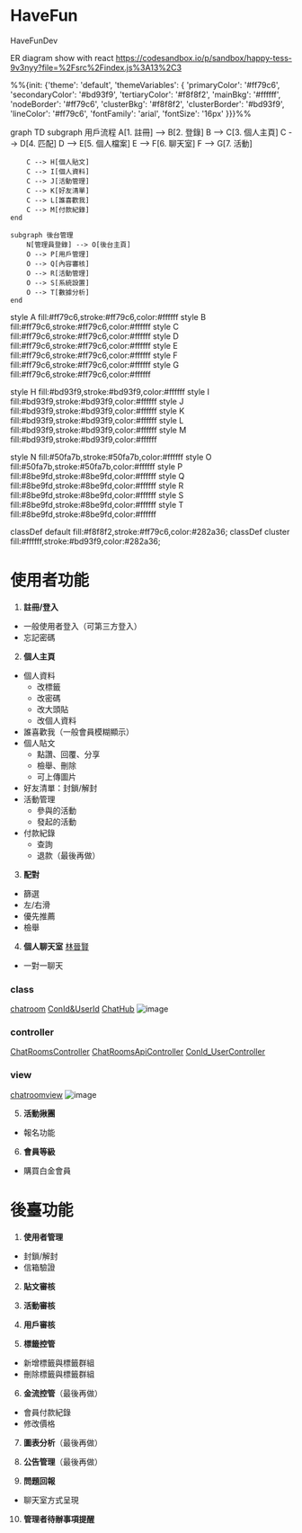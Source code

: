 # HaveFun
HaveFunDev

ER diagram show with react
https://codesandbox.io/p/sandbox/happy-tess-9v3nyy?file=%2Fsrc%2Findex.js%3A13%2C3

%%{init: {'theme': 'default', 'themeVariables': { 'primaryColor': '#ff79c6', 'secondaryColor': '#bd93f9', 'tertiaryColor': '#f8f8f2', 'mainBkg': '#ffffff', 'nodeBorder': '#ff79c6', 'clusterBkg': '#f8f8f2', 'clusterBorder': '#bd93f9', 'lineColor': '#ff79c6', 'fontFamily': 'arial', 'fontSize': '16px' }}}%%

graph TD
    subgraph 用戶流程
        A[1. 註冊] --> B[2. 登錄]
        B --> C[3. 個人主頁]
        C --> D[4. 匹配]
        D --> E[5. 個人檔案]
        E --> F[6. 聊天室]
        F --> G[7. 活動]
        
        C --> H[個人貼文]
        C --> I[個人資料]
        C --> J[活動管理]
        C --> K[好友清單]
        C --> L[誰喜歡我]
        C --> M[付款紀錄]
    end
    
    subgraph 後台管理
        N[管理員登錄] --> O[後台主頁]
        O --> P[用戶管理]
        O --> Q[內容審核]
        O --> R[活動管理]
        O --> S[系統設置]
        O --> T[數據分析]
    end

style A fill:#ff79c6,stroke:#ff79c6,color:#ffffff
style B fill:#ff79c6,stroke:#ff79c6,color:#ffffff
style C fill:#ff79c6,stroke:#ff79c6,color:#ffffff
style D fill:#ff79c6,stroke:#ff79c6,color:#ffffff
style E fill:#ff79c6,stroke:#ff79c6,color:#ffffff
style F fill:#ff79c6,stroke:#ff79c6,color:#ffffff
style G fill:#ff79c6,stroke:#ff79c6,color:#ffffff

style H fill:#bd93f9,stroke:#bd93f9,color:#ffffff
style I fill:#bd93f9,stroke:#bd93f9,color:#ffffff
style J fill:#bd93f9,stroke:#bd93f9,color:#ffffff
style K fill:#bd93f9,stroke:#bd93f9,color:#ffffff
style L fill:#bd93f9,stroke:#bd93f9,color:#ffffff
style M fill:#bd93f9,stroke:#bd93f9,color:#ffffff

style N fill:#50fa7b,stroke:#50fa7b,color:#ffffff
style O fill:#50fa7b,stroke:#50fa7b,color:#ffffff
style P fill:#8be9fd,stroke:#8be9fd,color:#ffffff
style Q fill:#8be9fd,stroke:#8be9fd,color:#ffffff
style R fill:#8be9fd,stroke:#8be9fd,color:#ffffff
style S fill:#8be9fd,stroke:#8be9fd,color:#ffffff
style T fill:#8be9fd,stroke:#8be9fd,color:#ffffff

classDef default fill:#f8f8f2,stroke:#ff79c6,color:#282a36;
classDef cluster fill:#ffffff,stroke:#bd93f9,color:#282a36;



# 使用者功能
1. **註冊/登入**
  * 一般使用者登入（可第三方登入）
  * 忘記密碼

2. **個人主頁**
  * 個人資料
    - 改標籤
    - 改密碼
    - 改大頭貼
    - 改個人資料
  * 誰喜歡我（一般會員模糊顯示）
  * 個人貼文
    - 點讚、回覆、分享
    - 檢舉、刪除
    - 可上傳圖片
  * 好友清單：封鎖/解封
  * 活動管理
    - 參與的活動
    - 發起的活動
  * 付款紀錄
    - 查詢
    - 退款（最後再做）

3. **配對**        
  * 篩選
  * 左/右滑
  * 優先推薦
  * 檢舉

4. **個人聊天室**     [林晉賢](https://github.com/linjinhsien/)
  * 一對一聊天

### class
[chatroom](https://github.com/Turner-Chang/HaveFun/blob/main/HaveFun/Models/ChatRoom.cs)
[ConId&UserId](https://github.com/Turner-Chang/HaveFun/blob/main/HaveFun/Models/ConId%26UserId.cs)
[ChatHub](https://github.com/Turner-Chang/HaveFun/blob/main/HaveFun/ChatHub.cs)
![image](https://github.com/user-attachments/assets/666126cc-4d12-442d-a641-df7a0097f6e8)


### controller
  [ChatRoomsController](https://github.com/Turner-Chang/HaveFun/blob/main/HaveFun/Controllers/ChatRoomsController.cs)
  [ChatRoomsApiController](https://github.com/Turner-Chang/HaveFun/blob/main/HaveFun/Controllers/APIs/ChatRoomsApiController.cs)
  [ConId_UserController](https://github.com/Turner-Chang/HaveFun/blob/main/HaveFun/Controllers/APIs/ConId_UserController.cs)
 ### view
 [chatroomview](https://github.com/Turner-Chang/HaveFun/blob/main/HaveFun/Views/ChatRooms/Main.cshtml)
 ![image](https://github.com/user-attachments/assets/16a38cdf-30f7-41da-b90f-36b2c5dfe0da)


5. **活動揪團**
  * 報名功能

6. **會員等級**
  * 購買白金會員

# 後臺功能
1. **使用者管理**
  * 封鎖/解封
  * 信箱驗證

2. **貼文審核**

3. **活動審核**

4. **用戶審核**

5. **標籤控管**
  * 新增標籤與標籤群組
  * 刪除標籤與標籤群組

6. **金流控管**（最後再做）
  * 會員付款紀錄
  * 修改價格

7. **圖表分析**（最後再做）

8. **公告管理**（最後再做）

9. **問題回報**
  * 聊天室方式呈現

10. **管理者待辦事項提醒**

